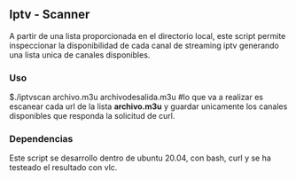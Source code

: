 <h2>Iptv - Scanner</h2>
<span>
A partir de una lista proporcionada en el directorio local, este script permite inspeccionar la disponibilidad de cada canal de streaming iptv generando una lista unica de canales disponibles. 
</span>

<h3>Uso</h3>
<span>
$./iptvscan archivo.m3u archivodesalida.m3u #lo que va a realizar es escanear cada url de la lista <b>archivo.m3u</b> y guardar unicamente los canales disponibles que responda la solicitud de curl.
</span>

<h3>Dependencias</h3>
<span>
Este script se desarrollo dentro de ubuntu 20.04, con bash, curl y se ha testeado el resultado con vlc. 
</span>
